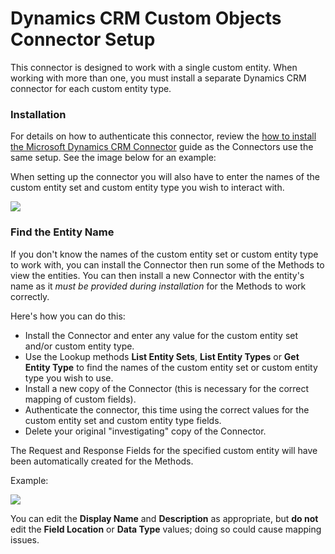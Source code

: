 
# Dynamics CRM Custom Objects Connector Setup

This connector is designed to work with a single custom entity. When working with more than one, you must install a separate Dynamics CRM connector for each custom entity type.

### Installation

For details on how to authenticate this connector, review the [how to install the Microsoft Dynamics CRM Connector](dynamics-crm-online.md) guide as the Connectors use the same setup. See the image below for an example:

When setting up the connector you will also have to enter the names of the custom entity set and custom entity type you wish to interact with.

![](../images/dynamics_custom_objects_updated_1.png)

### Find the Entity Name

If you don't know the names of the custom entity set or custom entity type to work with, you can install the Connector then run some of the Methods to view the entities.  You can then install a new Connector with the entity's name as it _must be provided during installation_ for the Methods to work correctly.

Here's how you can do this:

- Install the Connector and enter any value for the custom entity set and/or custom entity type.
- Use the Lookup methods **List Entity Sets**, **List Entity Types** or **Get Entity Type** to find the names of the custom entity set or custom entity type you wish to use.
- Install a new copy of the Connector (this is necessary for the correct mapping of custom fields).
- Authenticate the connector, this time using the correct values for the custom entity set and custom entity type fields.
- Delete your original "investigating" copy of the Connector.

The Request and Response Fields for the specified custom entity will have been automatically created for the Methods.

Example:

![](../images/dynamics_custom_objects_updated_2.png)

You can edit the **Display Name** and **Description** as appropriate, but **do not** edit the **Field Location** or **Data Type** values; doing so could cause mapping issues.
